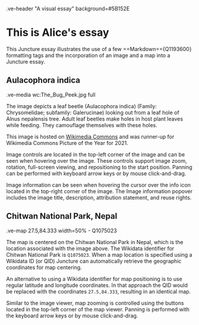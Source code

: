 .ve-header "A visual essay" background=#5B152E

# This is Alice's essay

This Juncture essay illustrates the use of a few ==Markdown=={Q1193600} formatting tags and the incorporation of an image and a map into a Juncture essay.

## Aulacophora indica

.ve-media wc:The_Bug_Peek.jpg full

The image depicts a leaf beetle (Aulacophora indica) (Family: Chrysomelidae; subfamily: Galerucinae) looking out from a leaf hole of Alnus nepalensis tree. Adult leaf beetles make holes in host plant leaves while feeding. They camouflage themselves with these holes.

This image is hosted on [Wikimedia Commons](https://commons.wikimedia.org/wiki/File:The_Bug_Peek.jpg) and was runner-up for Wikimedia Commons Picture of the Year for 2021.

Image controls are located in the top-left corner of the image and can be seen when hovering over the image.  These controls support image zoom, rotation, full-screen viewing, and repositioning to the start position.  Panning can be performed with keyboard arrow keys or by mouse click-and-drag.

Image information can be seen when hovering the cursor over the info icon located in the top-right corner of the image.  The Image information popover includes the image title, description, attribution statement, and reuse rights.

## Chitwan National Park, Nepal

.ve-map 27.5,84.333  width=50%
    - Q1075023

The map is centered on the Chitwan National Park in Nepal, which is the location associated with the image above.  The Wikidata identifier for Chitwan National Park is `Q1075023`.  When a map location is specified using a Wikidata ID (or QID) Juncture can automatically retrieve the geographic coordinates for map centering.

An alternative to using a Wikidata identifier for map positioning is to use regular latitude and longitude coordinates.  In that approach the QID would be replaced with the coordinates `27.5,84.333`, resulting in an identical map.

Similar to the image viewer, map zooming is controlled using the buttons located in the top-left corner of the map viewer.  Panning is performed with the keyboard arrow keys or by mouse click-and-drag.